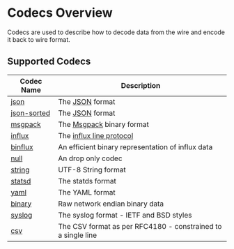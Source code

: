 # Codecs Overview

Codecs are used to describe how to decode data from the wire and encode it back to wire format.

## Supported Codecs

|Codec Name|Description|
|---|---|
|[json](codecs/json)|The [JSON](https://json.org) format|
|[json-sorted](codecs/json-sorted)|The [JSON](https://json.org) format|
|[msgpack](codecs/msgpack)|The [Msgpack](https://msgpack.org) binary format|
|[influx](codecs/influx)|The [influx line protocol](https://docs.influxdata.com/influxdb/v1.7/write_protocols/line_protocol_tutorial/)| 
|[binflux](codecs/binflux)|An efficient binary representation of influx data|
|[null](codecs/null)|An drop only codec|
|[string](codecs/string)|UTF-8 String format|
|[statsd](codecs/statsd)|The statds format|
|[yaml](codecs/yaml)|The YAML format|
|[binary](codecs/binary)|Raw network endian binary data|
|[syslog](codecs/syslog)|The syslog format - IETF and BSD styles|
|[csv](codecs/csv)|The CSV format as per RFC4180 - constrained to a single line|

